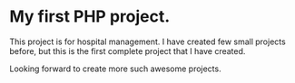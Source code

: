 # My first PHP project.

This project is for hospital management.
I have created few small projects before, but this is the first complete project that I have created.

Looking forward to create more such awesome projects.
